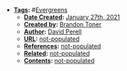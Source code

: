 - **[Tags](<Tags.md>):** #[Evergreens](<Evergreens.md>)
    - **[Date Created](<Date Created.md>):** [January 27th, 2021](<January 27th, 2021.md>)
    - **[Created by](<Created by.md>):** [Brandon Toner](<Brandon Toner.md>)
    - **[Author](<Author.md>):** [David Perell](<David Perell.md>)
    - **[URL](<URL.md>):** [not-populated](<not-populated.md>)
    - **[References](<References.md>):** [not-populated](<not-populated.md>)
    - **[Related](<Related.md>):** [not-populated](<not-populated.md>)
    - **[Contents](<Contents.md>):** [not-populated](<not-populated.md>)
